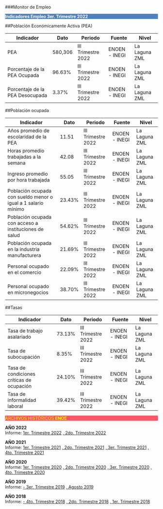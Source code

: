 
###Monitor de Empleo

<p style="background-color:#4F81BD;color:white;"><strong>Indicadores Empleo 3er. Trimestre 2022</strong></p>

##Población Económicamente Activa (PEA)

Indicador                       |Dato       |Periodo            |Fuente        |Nivel          |
--------------------------------|-----------|-------------------|--------------|---------------|
PEA                             |580,306    |III Trimestre 2022 |ENOEN - INEGI | La Laguna  ZML|
Porcentaje de la PEA Ocupada    |96.63%     |III Trimestre 2022 |ENOEN - INEGI | La Laguna  ZML|
Porcentaje de la PEA Desocupada |3.37%      |III Trimestre 2022 |ENOEN - INEGI | La Laguna  ZML|

##Población ocupada

Indicador                                                       |Dato      |Periodo             |Fuente         |Nivel          |
----------------------------------------------------------------|-----------|-------------------|---------------|---------------|
Años promedio de escolaridad de la PEA                          |11.51      |III Trimestre 2022 | ENOEN - INEGI | La Laguna   ZML|
Horas promedio trabajadas a la semana                           |42.08      |III Trimestre 2022 | ENOEN - INEGI | La Laguna   ZML|
Ingreso promedio por hora trabajada                             |55.05      |III Trimestre 2022 | ENOEN - INEGI | La Laguna   ZML|
Población ocupada con sueldo menor o igual a 1 salario mínimo   |23.43%     |III Trimestre 2022 | ENOEN - INEGI | La Laguna   ZML|
Población ocupada con acceso a instituciones de salud           |54.62%     |III Trimestre 2022 | ENOEN - INEGI | La Laguna   ZML|
Población ocupada en la industria manufacturera                 |21.69%     |III Trimestre 2022 | ENOEN - INEGI | La Laguna   ZML|
Personal ocupado en el comercio                                 |22.09%     |III Trimestre 2022 | ENOEN - INEGI | La Laguna   ZML|
Personal ocupado en micronegocios                               |38.70%     |III Trimestre 2022 | ENOEN - INEGI | La Laguna   ZML|


##Tasas

Indicador                                       |Dato    |Periodo           |Fuente        |Nivel          |
------------------------------------------------|--------|------------------|--------------|---------------|
Tasa de trabajo asalariado                      |73.13%  |III Trimestre 2022|ENOEN - INEGI | La Laguna   ZML|
Tasa de subocupación                            |8.35%   |III Trimestre 2022|ENOEN - INEGI | La Laguna   ZML|
Tasa de condiciones críticas de ocupación       |24.10%  |III Trimestre 2022|ENOEN - INEGI | La Laguna   ZML|
Tasa de informalidad laboral                    |39.42%  |III Trimestre 2022|ENOEN - INEGI | La Laguna   ZML|



<p style="background-color:#f95666;color:yellow;">ARCHIVOS HISTÓRICOS <strong>ENOE</strong></p>


<b> AÑO 2022 </b>
</br>
Informe:
[1er. Trimestre 2022](http://www.trcimplan.gob.mx/monitores/empleo/monitor-empleo-trim1-2022.pdf)
[, 2do. Trimestre 2022](http://www.trcimplan.gob.mx/monitores/empleo/monitor-empleo-trim2-2022.pdf)

<b> AÑO 2021 </b>
</br>
Informe:
[1er. Trimestre 2021](http://www.trcimplan.gob.mx/monitores/empleo/monitor-empleo-trim1-2021.pdf)
[, 2do. Trimestre 2021](http://www.trcimplan.gob.mx/monitores/empleo/monitor-empleo-trim2-2021.pdf)
[, 3er. Trimestre 2021](http://www.trcimplan.gob.mx/monitores/empleo/monitor-empleo-trim3-2021.pdf)
[, 4to. Trimestre 2021](http://www.trcimplan.gob.mx/monitores/empleo/monitor-empleo-trim4-2021.pdf)

<b> AÑO 2020 </b>
</br>
Informe:
[1er. Trimestre 2020](http://www.trcimplan.gob.mx/monitores/empleo/monitor-empleo-trim1-2020.pdf)
[, 2do. Trimestre 2020](http://www.trcimplan.gob.mx/monitores/empleo/monitor-empleo-trim2-2020.pdf)
[, 3er. Trimestre 2020](http://www.trcimplan.gob.mx/monitores/empleo/monitor-empleo-trim3-2020.pdf)
[, 4to. Trimestre 2020](http://www.trcimplan.gob.mx/monitores/empleo/monitor-empleo-trim4-2020.pdf)


<b> AÑO 2019 </b>
</br>
Informe:
[- 3er. Trimestre 2019](http://www.trcimplan.gob.mx/monitores/empleo/monitor-empleo-3er-trim-2019.pdf)
[, Agosto 2019](http://www.trcimplan.gob.mx/monitores/empleo/monitor-empleo-8-2019.pdf)
</br>

<b> AÑO 2018 </b>
</br>
Informe:
[- 4to. Trimestre 2018](http://www.trcimplan.gob.mx/monitores/empleo/monitor-empleo-4-2018.pdf)
[, 2do. Trimestre 2018](http://www.trcimplan.gob.mx/monitores/empleo/monitor-empleo-2-2018.pdf)
[, 1er. Trimestre 2018](http://www.trcimplan.gob.mx/monitores/empleo/monitor-empleo-1-2018.pdf)
</br>

</br>

